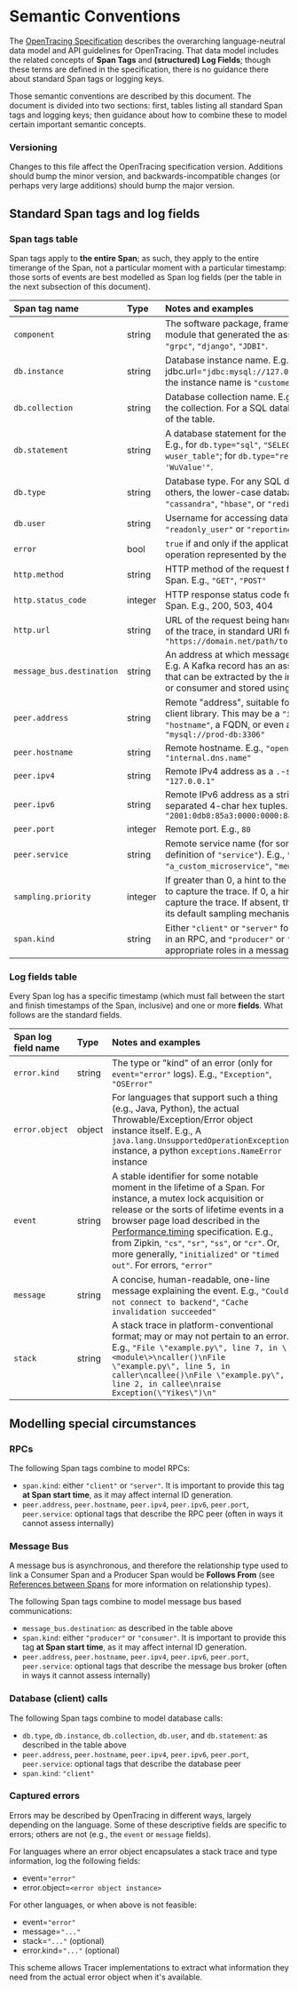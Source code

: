 # Semantic Conventions

The [OpenTracing Specification](./specification.md) describes the overarching language-neutral data model and API guidelines for OpenTracing. That data model includes the related concepts of **Span Tags** and **(structured) Log Fields**; though these terms are defined in the specification, there is no guidance there about standard Span tags or logging keys.

Those semantic conventions are described by this document. The document is divided into two sections: first, tables listing all standard Span tags and logging keys; then guidance about how to combine these to model certain important semantic concepts.

### Versioning

Changes to this file affect the OpenTracing specification version. Additions should bump the minor version, and backwards-incompatible changes (or perhaps very large additions) should bump the major version.

## Standard Span tags and log fields

### Span tags table

Span tags apply to **the entire Span**; as such, they apply to the entire timerange of the Span, not a particular moment with a particular timestamp: those sorts of events are best modelled as Span log fields (per the table in the next subsection of this document).

| Span tag name | Type | Notes and examples |
|:--------------|:-----|:-------------------|
| `component` | string  | The software package, framework, library, or module that generated the associated Span. E.g., `"grpc"`, `"django"`, `"JDBI"`. |
| `db.instance` | string | Database instance name. E.g., In java, if the jdbc.url=`"jdbc:mysql://127.0.0.1:3306/customers"`, the instance name is `"customers"`. |
| `db.collection` | string | Database collection name. E.g., for MongoDB this is the collection. For a SQL database, this is the name of the table. |
| `db.statement` | string | A database statement for the given database type. E.g., for `db.type="sql"`, `"SELECT * FROM wuser_table"`; for `db.type="redis"`, `"SET mykey 'WuValue'"`. |
| `db.type` | string | Database type. For any SQL database, `"sql"`. For others, the lower-case database category, e.g. `"cassandra"`, `"hbase"`, or `"redis"`. |
| `db.user` | string | Username for accessing database. E.g., `"readonly_user"` or `"reporting_user"` |
| `error` | bool | `true` if and only if the application considers the operation represented by the Span to have failed |
| `http.method` | string | HTTP method of the request for the associated Span. E.g., `"GET"`, `"POST"` |
| `http.status_code` | integer | HTTP response status code for the associated Span. E.g., 200, 503, 404 |
| `http.url` | string | URL of the request being handled in this segment of the trace, in standard URI format. E.g., `"https://domain.net/path/to?resource=here"` |
| `message_bus.destination` | string | An address at which messages can be exchanged. E.g. A Kafka record has an associated `"topic name"` that can be extracted by the instrumented producer or consumer and stored using this tag. |
| `peer.address` | string | Remote "address", suitable for use in a networking client library. This may be a `"ip:port"`, a bare `"hostname"`, a FQDN, or even a JDBC substring like `"mysql://prod-db:3306"` |
| `peer.hostname` | string | Remote hostname. E.g., `"opentracing.io"`, `"internal.dns.name"` |
| `peer.ipv4` | string | Remote IPv4 address as a `.`-separated tuple. E.g., `"127.0.0.1"` |
| `peer.ipv6` | string | Remote IPv6 address as a string of colon-separated 4-char hex tuples. E.g., `"2001:0db8:85a3:0000:0000:8a2e:0370:7334"` |
| `peer.port` | integer | Remote port. E.g., `80` |
| `peer.service` | string | Remote service name (for some unspecified definition of `"service"`). E.g., `"elasticsearch"`, `"a_custom_microservice"`, `"memcache"` |
| `sampling.priority` | integer | If greater than 0, a hint to the Tracer to do its best to capture the trace. If 0, a hint to the trace to not-capture the trace. If absent, the Tracer should use its default sampling mechanism. |
| `span.kind` | string | Either `"client"` or `"server"` for the appropriate roles in an RPC, and `"producer"` or `"consumer"` for the appropriate roles in a messaging scenario. |

### Log fields table

Every Span log has a specific timestamp (which must fall between the start and finish timestamps of the Span, inclusive) and one or more **fields**. What follows are the standard fields.

| Span log field name | Type    | Notes and examples |
|:--------------------|:--------|:-------------------|
| `error.kind` | string | The type or "kind" of an error (only for `event="error"` logs). E.g., `"Exception"`, `"OSError"` |
| `error.object` | object | For languages that support such a thing (e.g., Java, Python), the actual Throwable/Exception/Error object instance itself. E.g., A `java.lang.UnsupportedOperationException` instance, a python `exceptions.NameError` instance |
| `event` | string | A stable identifier for some notable moment in the lifetime of a Span. For instance, a mutex lock acquisition or release or the sorts of lifetime events in a browser page load described in the [Performance.timing](https://developer.mozilla.org/en-US/docs/Web/API/PerformanceTiming) specification. E.g., from Zipkin, `"cs"`, `"sr"`, `"ss"`, or `"cr"`. Or, more generally, `"initialized"` or `"timed out"`. For errors, `"error"` |
| `message` | string | A concise, human-readable, one-line message explaining the event. E.g., `"Could not connect to backend"`, `"Cache invalidation succeeded"` |
| `stack` | string | A stack trace in platform-conventional format; may or may not pertain to an error. E.g., `"File \"example.py\", line 7, in \<module\>\ncaller()\nFile \"example.py\", line 5, in caller\ncallee()\nFile \"example.py\", line 2, in callee\nraise Exception(\"Yikes\")\n"` |

## Modelling special circumstances

### RPCs

The following Span tags combine to model RPCs:

- `span.kind`: either `"client"` or `"server"`. It is important to provide this tag **at Span start time**, as it may affect internal ID generation.
- `peer.address`, `peer.hostname`, `peer.ipv4`, `peer.ipv6`, `peer.port`, `peer.service`: optional tags that describe the RPC peer (often in ways it cannot assess internally)

### Message Bus

A message bus is asynchronous, and therefore the relationship type used to link a Consumer Span and a Producer Span would be **Follows From** (see [References between Spans](./specification.md#references-between-spans) for more information on relationship types).

The following Span tags combine to model message bus based communications:

- `message_bus.destination`: as described in the table above
- `span.kind`: either `"producer"` or `"consumer"`. It is important to provide this tag **at Span start time**, as it may affect internal ID generation.
- `peer.address`, `peer.hostname`, `peer.ipv4`, `peer.ipv6`, `peer.port`, `peer.service`: optional tags that describe the message bus broker (often in ways it cannot assess internally)

### Database (client) calls

The following Span tags combine to model database calls:

- `db.type`, `db.instance`, `db.collection`, `db.user`, and `db.statement`: as described in the table above
- `peer.address`, `peer.hostname`, `peer.ipv4`, `peer.ipv6`, `peer.port`, `peer.service`: optional tags that describe the database peer
- `span.kind`: `"client"`

### Captured errors

Errors may be described by OpenTracing in different ways, largely depending on the language. Some of these descriptive fields are specific to errors; others are not (e.g., the `event` or `message` fields).

For languages where an error object encapsulates a stack trace and type information, log the following fields:

- event=`"error"`
- error.object=`<error object instance>`

For other languages, or when above is not feasible:

- event=`"error"`
- message=`"..."`
- stack=`"..."` (optional)
- error.kind=`"..."` (optional)

This scheme allows Tracer implementations to extract what information they need from the actual error object when it's available.
